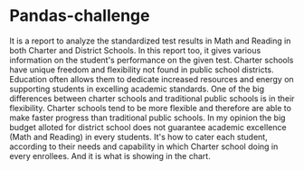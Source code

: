 # Pandas-challenge
It is a report to analyze the standardized test results in Math and Reading in both Charter and District Schools.
In this report too, it gives various information on the student's performance on the given test.
Charter schools have unique freedom and flexibility not found in public school districts. Education often allows them to dedicate increased resources and energy on supporting students in excelling academic standards.
One of the big differences between charter schools and traditional public schools is in their flexibility. Charter schools tend to be more flexible and therefore are able to make faster progress than traditional public schools.
In my opinion the big budget alloted for district school does not guarantee academic excellence (Math and Reading) in every students. It's how to cater each student, according to their needs and capability in which Charter school doing in every enrollees. And it is what is showing in the chart.
